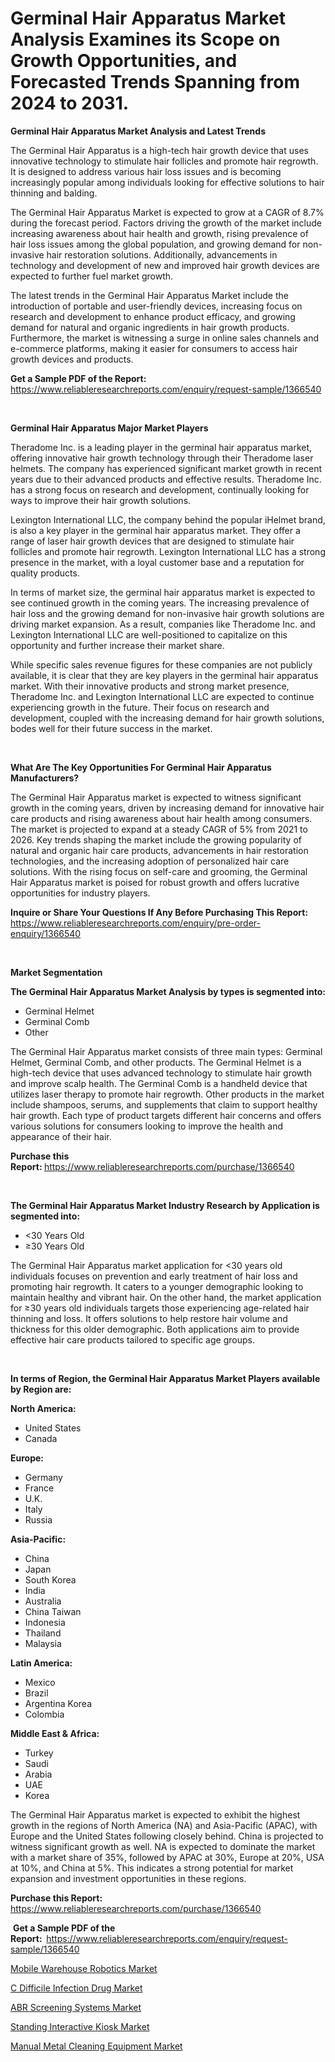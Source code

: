 <p><h1>Germinal Hair Apparatus Market Analysis Examines its Scope on Growth Opportunities, and Forecasted Trends Spanning from 2024 to 2031.</h1></p><p><strong>Germinal Hair Apparatus Market Analysis and Latest Trends</strong></p>
<p><p>The Germinal Hair Apparatus is a high-tech hair growth device that uses innovative technology to stimulate hair follicles and promote hair regrowth. It is designed to address various hair loss issues and is becoming increasingly popular among individuals looking for effective solutions to hair thinning and balding.</p><p>The Germinal Hair Apparatus Market is expected to grow at a CAGR of 8.7% during the forecast period. Factors driving the growth of the market include increasing awareness about hair health and growth, rising prevalence of hair loss issues among the global population, and growing demand for non-invasive hair restoration solutions. Additionally, advancements in technology and development of new and improved hair growth devices are expected to further fuel market growth.</p><p>The latest trends in the Germinal Hair Apparatus Market include the introduction of portable and user-friendly devices, increasing focus on research and development to enhance product efficacy, and growing demand for natural and organic ingredients in hair growth products. Furthermore, the market is witnessing a surge in online sales channels and e-commerce platforms, making it easier for consumers to access hair growth devices and products.</p></p>
<p><strong>Get a Sample PDF of the Report:&nbsp;</strong> <a href="https://www.reliableresearchreports.com/enquiry/request-sample/1366540">https://www.reliableresearchreports.com/enquiry/request-sample/1366540</a></p>
<p>&nbsp;</p>
<p><strong>Germinal Hair Apparatus Major Market Players</strong></p>
<p><p>Theradome Inc. is a leading player in the germinal hair apparatus market, offering innovative hair growth technology through their Theradome laser helmets. The company has experienced significant market growth in recent years due to their advanced products and effective results. Theradome Inc. has a strong focus on research and development, continually looking for ways to improve their hair growth solutions.</p><p>Lexington International LLC, the company behind the popular iHelmet brand, is also a key player in the germinal hair apparatus market. They offer a range of laser hair growth devices that are designed to stimulate hair follicles and promote hair regrowth. Lexington International LLC has a strong presence in the market, with a loyal customer base and a reputation for quality products.</p><p>In terms of market size, the germinal hair apparatus market is expected to see continued growth in the coming years. The increasing prevalence of hair loss and the growing demand for non-invasive hair growth solutions are driving market expansion. As a result, companies like Theradome Inc. and Lexington International LLC are well-positioned to capitalize on this opportunity and further increase their market share.</p><p>While specific sales revenue figures for these companies are not publicly available, it is clear that they are key players in the germinal hair apparatus market. With their innovative products and strong market presence, Theradome Inc. and Lexington International LLC are expected to continue experiencing growth in the future. Their focus on research and development, coupled with the increasing demand for hair growth solutions, bodes well for their future success in the market.</p></p>
<p>&nbsp;</p>
<p><strong>What Are The Key Opportunities For Germinal Hair Apparatus Manufacturers?</strong></p>
<p><p>The Germinal Hair Apparatus market is expected to witness significant growth in the coming years, driven by increasing demand for innovative hair care products and rising awareness about hair health among consumers. The market is projected to expand at a steady CAGR of 5% from 2021 to 2026. Key trends shaping the market include the growing popularity of natural and organic hair care products, advancements in hair restoration technologies, and the increasing adoption of personalized hair care solutions. With the rising focus on self-care and grooming, the Germinal Hair Apparatus market is poised for robust growth and offers lucrative opportunities for industry players.</p></p>
<p><strong>Inquire or Share Your Questions If Any Before Purchasing This Report:</strong> <a href="https://www.reliableresearchreports.com/enquiry/pre-order-enquiry/1366540">https://www.reliableresearchreports.com/enquiry/pre-order-enquiry/1366540</a></p>
<p>&nbsp;</p>
<p><strong>Market Segmentation</strong></p>
<p><strong>The Germinal Hair Apparatus Market Analysis by types is segmented into:</strong></p>
<p><ul><li>Germinal Helmet</li><li>Germinal Comb</li><li>Other</li></ul></p>
<p><p>The Germinal Hair Apparatus market consists of three main types: Germinal Helmet, Germinal Comb, and other products. The Germinal Helmet is a high-tech device that uses advanced technology to stimulate hair growth and improve scalp health. The Germinal Comb is a handheld device that utilizes laser therapy to promote hair regrowth. Other products in the market include shampoos, serums, and supplements that claim to support healthy hair growth. Each type of product targets different hair concerns and offers various solutions for consumers looking to improve the health and appearance of their hair.</p></p>
<p><strong>Purchase this Report:&nbsp;</strong><a href="https://www.reliableresearchreports.com/purchase/1366540">https://www.reliableresearchreports.com/purchase/1366540</a></p>
<p>&nbsp;</p>
<p><strong>The Germinal Hair Apparatus Market Industry Research by Application is segmented into:</strong></p>
<p><ul><li><30 Years Old</li><li>≥30 Years Old</li></ul></p>
<p><p>The Germinal Hair Apparatus market application for <30 years old individuals focuses on prevention and early treatment of hair loss and promoting hair regrowth. It caters to a younger demographic looking to maintain healthy and vibrant hair. On the other hand, the market application for ≥30 years old individuals targets those experiencing age-related hair thinning and loss. It offers solutions to help restore hair volume and thickness for this older demographic. Both applications aim to provide effective hair care products tailored to specific age groups.</p></p>
<p>&nbsp;</p>
<p><strong>In terms of Region, the Germinal Hair Apparatus Market Players available by Region are:</strong></p>
<p>
    <p> <strong> North America: </strong>
        <ul>
            <li>United States</li>
            <li>Canada</li>
        </ul>
        </p> 
    <p> <strong> Europe: </strong>
        <ul>
            <li>Germany</li>
            <li>France</li>
            <li>U.K.</li>
            <li>Italy</li>
            <li>Russia</li>
        </ul>
        </p> 
    <p> <strong> Asia-Pacific: </strong>
        <ul>
            <li>China</li>
            <li>Japan</li>
            <li>South Korea</li>
            <li>India</li>
            <li>Australia</li>
            <li>China Taiwan</li>
            <li>Indonesia</li>
            <li>Thailand</li>
            <li>Malaysia</li>
        </ul>
        </p> 
    <p> <strong> Latin America: </strong>
        <ul>
            <li>Mexico</li>
            <li>Brazil</li>
            <li>Argentina Korea</li>
            <li>Colombia</li>
        </ul>
        </p> 
    <p> <strong> Middle East & Africa: </strong>
        <ul>
            <li>Turkey</li>
            <li>Saudi</li>
            <li>Arabia</li>
            <li>UAE</li>
            <li>Korea</li>
        </ul>
    </p>
    </p>
<p><p>The Germinal Hair Apparatus market is expected to exhibit the highest growth in the regions of North America (NA) and Asia-Pacific (APAC), with Europe and the United States following closely behind. China is projected to witness significant growth as well. NA is expected to dominate the market with a market share of 35%, followed by APAC at 30%, Europe at 20%, USA at 10%, and China at 5%. This indicates a strong potential for market expansion and investment opportunities in these regions.</p></p>
<p><strong>Purchase this Report: </strong><a href="https://www.reliableresearchreports.com/purchase/1366540">https://www.reliableresearchreports.com/purchase/1366540</a></p>
<p>&nbsp;<strong>Get a Sample PDF of the Report:&nbsp;&nbsp;</strong><a href="https://www.reliableresearchreports.com/enquiry/request-sample/1366540">https://www.reliableresearchreports.com/enquiry/request-sample/1366540</a></p>
<p><strong></strong></p>
<p><p><a href="https://medium.com/@andrewbradley1965/analyzing-mobile-warehouse-robotics-market-global-industry-perspective-and-forecast-2024-to-2031-4ca1f927d268">Mobile Warehouse Robotics Market</a></p><p><a href="https://github.com/nathandecarvalho/Market-Research-Report-List-1/blob/main/c-difficile-infection-drug-market.md">C Difficile Infection Drug Market</a></p><p><a href="https://github.com/kosella/Market-Research-Report-List-1/blob/main/abr-screening-systems-market.md">ABR Screening Systems Market</a></p><p><a href="https://medium.com/@andrewbradley1965/standing-interactive-kiosk-market-size-cagr-trends-2024-2030-4b6341afad5d">Standing Interactive Kiosk Market</a></p><p><a href="https://medium.com/@andrewbradley1965/manual-metal-cleaning-equipment-market-comprehensive-assessment-by-type-application-and-9e50b9de0ea4">Manual Metal Cleaning Equipment Market</a></p></p>